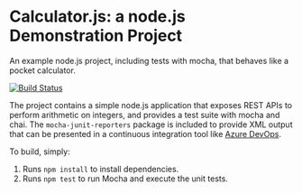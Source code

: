 Calculator.js: a node.js Demonstration Project
==============================================
An example node.js project, including tests with mocha, that behaves like
a pocket calculator.

[![Build Status](https://dev.azure.com/bkkeyan/Integrating%20External%20Source%20Control%20with%20Azure%20Pipelines/_apis/build/status/bk-kn.calculator?branchName=master)](https://dev.azure.com/bkkeyan/Integrating%20External%20Source%20Control%20with%20Azure%20Pipelines/_build/latest?definitionId=11&branchName=master)

The project contains a simple node.js application that exposes REST APIs
to perform arithmetic on integers, and provides a test suite with mocha
and chai.  The `mocha-junit-reporters` package is included to provide XML
output that can be presented in a continuous integration tool like
[Azure DevOps](https://azure.com/devops).

To build, simply:

1. Runs `npm install` to install dependencies.
2. Runs `npm test` to run Mocha and execute the unit tests.

